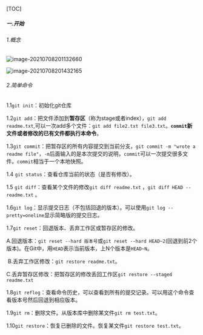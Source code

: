 [TOC]

##### 一.开始

###### 1.概念

![image-20210708201132660](https://i.loli.net/2021/07/08/rjREZ1uM5vowxiK.png)

![image-20210708201432165](https://i.loli.net/2021/07/08/RxdBVIjhk4U9FZL.png)

###### 2.简单命令

1.1`git init`：初始化git仓库

1.2`git add`：把文件添加到**暂存区**（称为stage或者index），`git add readme.txt`,可以一次add多个文件：`git add file2.txt file3.txt`。**`commit`新文件或者修改的已有文件都执行本命令**。

1.3`git commit`：把暂存区的所有内容提交到当前分支，`git commit -m "wrote a readme file"`，`-m`后面输入的是本次提交的说明，`commit`可以一次提交很多文件。`commit`相当于一个本地快照。

1.4 `git status`：查看仓库当前的状态（是否有修改）。

1.5 `git diff`：查看某个文件的修改`git diff readme.txt` ，`git diff HEAD -- readme.txt` 。

1.6`git log`：显示提交日志（不包括回退的版本）。可以使用`git log --pretty=oneline`显示简略版的提交日志。

1.7`git reset`：回退版本、丢弃工作区或暂存区的修改。

​	A.回退版本：`git reset --hard 版本号`或`git reset --hard HEAD~2`(回退到前2个版本)。在Git中，用`HEAD`表示当前版本，上N个版本是`HEAD~N`。

​	B.丢弃工作区修改：`git restore readme.txt`。

​	C.丢弃暂存区修改：把暂存区的修改丢回工作区`git restore --staged readme.txt`

1.8`git reflog`：查看命令历史，可以查看到所有的提交记录。可以用这个命令查看版本号然后回退到相应版本。

1.9`git rm`：删除文件。从版本库中删除某文件`git rm test.txt`。

1.10`git restore`：恢复已删除的文件。恢复某文件`git restore test.txt`。

